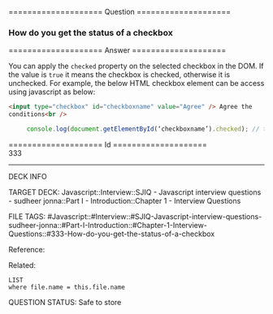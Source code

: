 ==================== Question ====================  

### How do you get the status of a checkbox  

==================== Answer ====================  

You can apply the `checked` property on the selected checkbox in the DOM. If the
value is `true` it means the checkbox is checked, otherwise it is unchecked. For
example, the below HTML checkbox element can be access using javascript as
below:

```html
<input type="checkbox" id="checkboxname" value="Agree" /> Agree the
conditions<br />
```

```javascript
     console.log(document.getElementById(‘checkboxname’).checked); // true or false
```

==================== Id ====================  
333
<!--ID: 1707879848090-->

---

DECK INFO

TARGET DECK: Javascript::Interview::SJIQ - Javascript interview questions - sudheer jonna::Part I - Introduction::Chapter 1 - Interview Questions

FILE TAGS: #Javascript::#Interview::#SJIQ-Javascript-interview-questions-sudheer-jonna::#Part-I-Introduction::#Chapter-1-Interview-Questions::#333-How-do-you-get-the-status-of-a-checkbox

Reference:

Related:

```dataview
LIST
where file.name = this.file.name
```
QUESTION STATUS: Safe to store
